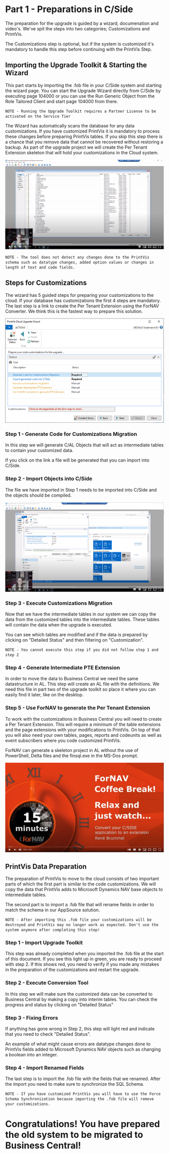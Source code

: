 # Part 1 - Preparations in C/Side

The preparation for the upgrade is guided by a wizard, documenation and video's. We've spit the steps into two categories; Customizations and PrintVis.

The Customizations step is optional, but if the system is customized it's mandatory to handle this step before continuing with the PrintVis Step.

## Importing the Upgrade Toolkit & Starting the Wizard

This part starts by importing the .fob file in your C/Side system and starting the wizard page. You can start the Upgrade Wizard directly from C/Side by executing page 104000 or you can use the Run Generic Object from the Role Tailored Client and start page 104000 from there.

```
NOTE - Running the Upgrade Toolkit requires a Partner License to be activated on the Service Tier
```

The Wizard has automatically scans the database for any data customizations. If you have customized PrintVis it is mandatory to process these changes before preparing PrintVis tables. If you skip this step there is a chance that you remove data that cannot be recovered without restoring a backup.
As part of the upgrade project we will create the Per Tenant Extension skeleton that will hold your customizations in the Cloud system.

[![ImportUpgradeToolkit](../.media/ImportUpgradeToolkit.png)](https://www.youtube.com/watch?v=XRGSMVC54TM "Import Upgrade Toolkit Click to Watch!")
<br>
```
NOTE - The tool does not detect any changes done to the PrintVis schema such as datatype changes, added option values or changes in length of text and code fields.
```

## Steps for Customizations

The wizard has 5 guided steps for preparing your customizations to the cloud. If your database has customizations the first 4 steps are mandatory. The last step is a link to create the Per Tenant Extension using the ForNAV Converter. We think this is the fastest way to prepare this solution.

![CustomizationsWizard.png](../.media/CustomizationsWizard.png)

### Step 1 - Generate Code for Customizations Migration

In this step we will generate C/AL Objects that will act as intermediate tables to contain your customized data.

If you click on the link a file will be generated that you can import into C/Side.

### Step 2 - Import Objects into C/Side

The file we have imported in Step 1 needs to be imported into C/Side and the objects should be compiled.

[![ImportGeneratedCode](../.media/ImportGeneratedCode.png)](https://www.youtube.com/watch?v=ZTDkCR3KvHo "Import Upgrade Toolkit Click to Watch!")

### Step 3 - Execute Customizations Migration

Now that we have the intermediate tables in our system we can copy the data from the customized tables into the intermediate tables. These tables will contain the data when the upgrade is executed.

You can see which tables are modified and if the data is prepared by clicking on "Detailed Status" and then filtering on "Customization".

```
NOTE - You cannot execute this step if you did not follow step 1 and step 2
```

### Step 4 - Generate Intermediate PTE Extension

In order to move the data to Business Central we need the same datastructure in AL. This step will create an AL file with the definitions. We need this file in part two of the upgrade toolkit so place it where you can easily find it later, like on the desktop.

### Step 5 - Use ForNAV to generate the Per Tenant Extension

To work with the customizations in Business Central you will need to create a Per Tenant Extension. This will require a minimum of the table extensions and the page extensions with your modifications to PrintVis. On top of that you will also need your own tables, pages, reports and codeunits as well as event subscribers where you code customized PrintVis.

ForNAV can generate a skeleton project in AL without the use of PowerShell, Delta files and the finsql.exe in the MS-Dos prompt.

[![ForNAVConverter](../.media/ForNAVConverter.png)](https://www.youtube.com/watch?v=YHAqYSp4rKM "ForNAV Converter Click to Watch!")

## PrintVis Data Preparation

The preparation of PrintVis to move to the cloud consists of two important parts of which the first part is similar to the code customizations. We will copy the data that PrintVis adds to Microsoft Dynamics NAV base objects to intermediate tables.

The second part is to import a .fob file that will rename fields in order to match the schema in our AppSource solution.

```
NOTE - After importing this .fob file your customizations will be destroyed and PrintVis may no longer work as expected. Don't use the system anymore after completing this step!
```

### Step 1 - Import Upgrade Toolkit

This step was already completed when you imported the .fob file at the start of this document. If you see this light up in green, you are ready to proceed with step 2. If this shows red, you need to verify if you made any mistakes in the preparation of the customizations and restart the upgrade.

### Step 2 - Execute Conversion Tool

In this step we will make sure the customized data can be converted to Business Central by making a copy into interim tables. You can check the progress and status by clicking on "Detailed Status"

### Step 3 - Fixing Errors

If anything has gone wrong in Step 2, this step will light red and indicate that you need to check "Detailed Status".

An example of what might cause errors are datatype changes done to PrintVis fields added to Microsoft Dynamics NAV objects such as changing a boolean into an integer.

### Step 4 - Import Renamed Fields

The last step is to import the .fob file with the fields that we renamed. After the import you need to make sure to synchronize the SQL Schema.

```
NOTE - If you have customized PrintVis you will have to use the Force Schema Synchronization because importing the .fob file will remove your customizations.
```

# Congratulations! You have prepared the old system to be migrated to Business Central!